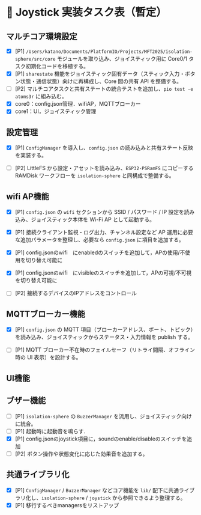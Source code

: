 # 📝 Joystick 実装タスク表（暫定）

## マルチコア環境設定
- [x] [P1] `/Users/katano/Documents/PlatformIO/Projects/MFT2025/isolation-sphere/src/core` モジュールを取り込み、ジョイスティック用に Core0/1 タスク初期化コードを移植する。
- [x] [P1] `sharestate` 機能をジョイスティック固有データ（スティック入力・ボタン状態・通信状態）向けに再構成し、Core 間の共有 API を整備する。
- [ ] [P2] マルチコアタスクと共有ステートの統合テストを追加し、`pio test -e atoms3r` に組み込む。
- [x] core0：config.json管理．wifiAP，MQTTブローカー
- [x] core1：UI，ジョイスティック管理

## 設定管理
- [x] [P1] `ConfigManager` を導入し、`config.json` の読み込みと共有ステート反映を実装する。
- [ ] [P2] LittleFS から設定・アセットを読み込み、`ESP32-PSRamFS` にコピーする RAMDisk ワークフローを `isolation-sphere` と同構成で整備する。



## wifi AP機能
- [x] [P1] `config.json` の `wifi` セクションから SSID / パスワード / IP 設定を読み込み、ジョイスティック本体を Wi-Fi AP として起動する。
- [x] [P1] 接続クライアント監視・ログ出力、チャンネル設定など AP 運用に必要な追加パラメータを整理し、必要なら `config.json` に項目を追加する。
- [x] [P1] config.jsonのwifi　にenabledのスイッチを追加して，APの使用/不使用を切り替え可能に
- [x] [P1] config.jsonのwifi　にvisibleのスイッチを追加して，APの可視/不可視を切り替え可能に
- [ ] [P2] 接続するデバイスのIPアドレスをコントロール


## MQTTブローカー機能
- [x] [P1] `config.json` の MQTT 項目（ブローカーアドレス、ポート、トピック）を読み込み、ジョイスティックからステータス・入力情報を publish する。
- [ ] [P1] MQTT ブローカー不在時のフェイルセーフ（リトライ間隔、オフライン時の UI 表示）を設計する。


## UI機能

## ブザー機能
- [ ] [P1] `isolation-sphere` の `BuzzerManager` を流用し、ジョイスティック向けに統合。
- [ ] [P1] 起動時に起動音を鳴らす．
- [x] [P1] config.jsonのjoystick項目に，soundのenable/disableのスイッチを追加
- [ ] [P2] ボタン操作や状態変化に応じた効果音を追加する。

## 共通ライブラリ化
- [x] [P1] `ConfigManager` / `BuzzerManager` などコア機能を `lib/` 配下に共通ライブラリ化し、`isolation-sphere` / `joystick` から参照できるよう整理する。
- [x] [P1] 移行するべきmanagersをリストアップ
